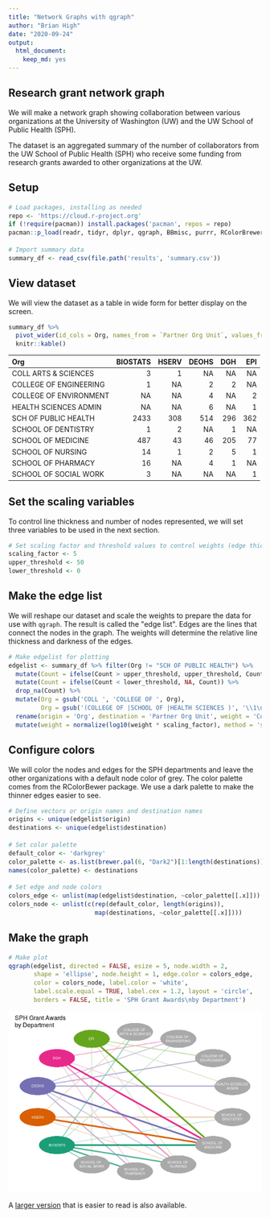 ```yaml
---
title: "Network Graphs with qgraph"
author: "Brian High"
date: "2020-09-24"
output: 
  html_document:
    keep_md: yes
---
```




## Research grant network graph

We will make a network graph showing collaboration between various organizations 
at the University of Washington (UW) and the UW School of Public Health (SPH).

The dataset is an aggregated  summary of the number of collaborators from the 
UW School of Public Health (SPH) who receive some funding from research grants 
awarded to other organizations at the UW.

## Setup


```r
# Load packages, installing as needed
repo <- 'https://cloud.r-project.org'
if (!require(pacman)) install.packages('pacman', repos = repo)
pacman::p_load(readr, tidyr, dplyr, qgraph, BBmisc, purrr, RColorBrewer)

# Import summary data
summary_df <- read_csv(file.path('results', 'summary.csv'))
```

## View dataset

We will view the dataset as a table in wide form for better display on the screen.


```r
summary_df %>% 
  pivot_wider(id_cols = Org, names_from = `Partner Org Unit`, values_from = Count) %>% 
  knitr::kable()
```



|Org                    | BIOSTATS| HSERV| DEOHS| DGH| EPI|
|:----------------------|--------:|-----:|-----:|---:|---:|
|COLL ARTS & SCIENCES   |        3|     1|    NA|  NA|  NA|
|COLLEGE OF ENGINEERING |        1|    NA|     2|   2|  NA|
|COLLEGE OF ENVIRONMENT |       NA|    NA|     4|  NA|   2|
|HEALTH SCIENCES ADMIN  |       NA|    NA|     6|  NA|   1|
|SCH OF PUBLIC HEALTH   |     2433|   308|   514| 296| 362|
|SCHOOL OF DENTISTRY    |        1|     2|    NA|   1|  NA|
|SCHOOL OF MEDICINE     |      487|    43|    46| 205|  77|
|SCHOOL OF NURSING      |       14|     1|     2|   5|   1|
|SCHOOL OF PHARMACY     |       16|    NA|     4|   1|  NA|
|SCHOOL OF SOCIAL WORK  |        3|    NA|    NA|  NA|   1|

## Set the scaling variables

To control line thickness and number of nodes represented, we will set three
variables to be used in the next section.


```r
# Set scaling factor and threshold values to control weights (edge thickness)
scaling_factor <- 5
upper_threshold <- 50
lower_threshold <- 0
```

## Make the edge list

We will reshape our dataset and scale the weights to prepare the data for 
use with `qgraph`. The result is called the "edge list". Edges are the lines
that connect the nodes in the graph. The weights will determine the relative 
line thickness and darkness of the edges.


```r
# Make edgelist for plotting
edgelist <- summary_df %>% filter(Org != "SCH OF PUBLIC HEALTH") %>% 
  mutate(Count = ifelse(Count > upper_threshold, upper_threshold, Count)) %>% 
  mutate(Count = ifelse(Count < lower_threshold, NA, Count)) %>% 
  drop_na(Count) %>% 
  mutate(Org = gsub('COLL ', 'COLLEGE OF ', Org), 
         Org = gsub('(COLLEGE OF |SCHOOL OF |HEALTH SCIENCES )', '\\1\n', Org)) %>% 
  rename(origin = 'Org', destination = 'Partner Org Unit', weight = 'Count') %>% 
  mutate(weight = normalize(log10(weight * scaling_factor), method = 'scale'))
```

## Configure colors

We will color the nodes and edges for the SPH departments and leave the other 
organizations with a default node color of grey. The color palette comes from 
the RColorBewer package. We use a dark palette to make the thinner edges easier 
to see.


```r
# Define vectors or origin names and destination names
origins <- unique(edgelist$origin)
destinations <- unique(edgelist$destination)

# Set color palette
default_color <- 'darkgrey'
color_palette <- as.list(brewer.pal(6, "Dark2")[1:length(destinations)])
names(color_palette) <- destinations

# Set edge and node colors
colors_edge <- unlist(map(edgelist$destination, ~color_palette[[.x]]))
colors_node <- unlist(c(rep(default_color, length(origins)), 
                        map(destinations, ~color_palette[[.x]])))
```

## Make the graph


```r
# Make plot
qgraph(edgelist, directed = FALSE, esize = 5, node.width = 2, 
       shape = 'ellipse', node.height = 1, edge.color = colors_edge,
       color = colors_node, label.color = 'white', 
       label.scale.equal = TRUE, label.cex = 1.2, layout = 'circle', 
       borders = FALSE, title = 'SPH Grant Awards\nby Department')
```

![](grant_awards_files/figure-html/make_graph-1.png)<!-- -->

A [larger version](figures/grant_awards_by_dept.jpg) that is easier to read is also available.
